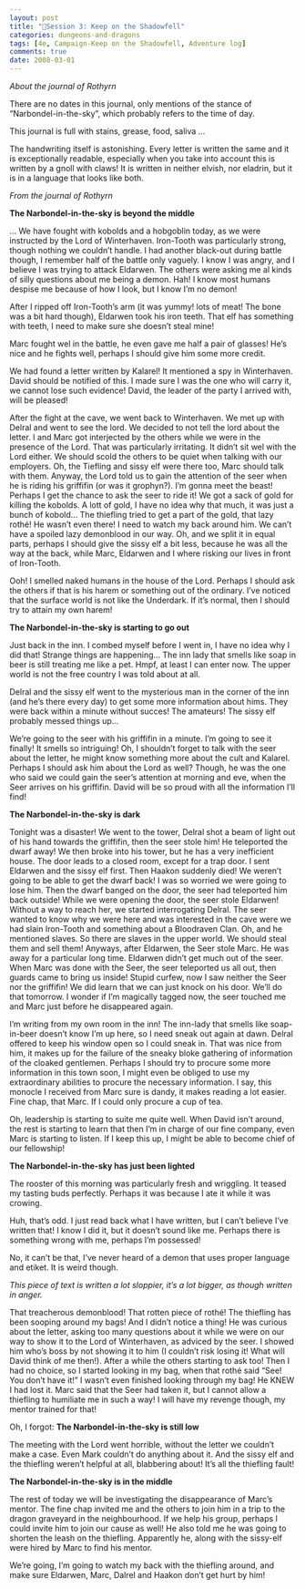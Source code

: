 ```yaml
---
layout: post
title: "🐲Session 3: Keep on the Shadowfell"
categories: dungeons-and-dragons
tags: [4e, Campaign-Keep on the Shadowfell, Adventure log]
comments: true
date: 2008-03-01
---
```


*About the journal of Rothyrn*

There are no dates in this journal, only mentions of the stance of “Narbondel-in-the-sky”, which probably refers to the time of day.

This journal is full with stains, grease, food, saliva …

The handwriting itself is astonishing. Every letter is written the same and it is exceptionally readable, especially when you take into account this is written by a gnoll with claws!
It is written in neither elvish, nor eladrin, but it is in a language that looks like both.

*From the journal of Rothyrn*

**The Narbondel-in-the-sky is beyond the middle**

… We have fought with kobolds and a hobgoblin today, as we were instructed by the Lord of Winterhaven. Iron-Tooth was particularly strong, though nothing we couldn’t handle. I had another black-out during battle though, I remember half of the battle only vaguely. I know I was angry, and I believe I was trying to attack Eldarwen. The others were asking me al kinds of silly questions about me being a demon. Hah! I know most humans despise me because of how I look, but I know I’m no demon!

After I ripped off Iron-Tooth’s arm (it was yummy! lots of meat! The bone was a bit hard though), Eldarwen took his iron teeth. That elf has something with teeth, I need to make sure she doesn’t steal mine!

Marc fought wel in the battle, he even gave me half a pair of glasses! He’s nice and he fights well, perhaps I should give him some more credit.

We had found a letter written by Kalarel! It mentioned a spy in Winterhaven. David should be notified of this. I made sure I was the one who will carry it, we cannot lose such evidence! David, the leader of the party I arrived with, will be pleased!

After the fight at the cave, we went back to Winterhaven. We met up with Delral and went to see the lord. We decided to not tell the lord about the letter. I and Marc got interjected by the others while we were in the presence of the Lord. That was particularly irritating. It didn’t sit wel with the Lord either. We should scold the others to be quiet when talking with our employers. Oh, the Tiefling and sissy elf were there too, Marc should talk with them. Anyway, the Lord told us to gain the attention of the seer when he is riding his griffifin (or was it grophyn?). I’m gonna meet the beast! Perhaps I get the chance to ask the seer to ride it! We got a sack of gold for killing the kobolds. A lott of gold, I have no idea why that much, it was just a bunch of kobold… The thiefling tried to get a part of the gold, that lazy rothé! He wasn’t even there! I need to watch my back around him. We can’t have a spoiled lazy demonblood in our way. Oh, and we split it in equal parts, perhaps I should give the sissy elf a bit less, because he was all the way at the back, while Marc, Eldarwen and I where risking our lives in front of Iron-Tooth.

Ooh! I smelled naked humans in the house of the Lord. Perhaps I should ask the others if that is his harem or something out of the ordinary. I’ve noticed that the surface world is not like the Underdark. If it’s normal, then I should try to attain my own harem!


**The Narbondel-in-the-sky is starting to go out**

Just back in the inn. I combed myself before I went in, I have no idea why I did that! Strange things are happening… The inn lady  that smells like soap in beer is still treating me like a pet. Hmpf, at least I can enter now. The upper world is not the free country I was told about at all.

Delral and the sissy elf went to the mysterious man in the corner of the inn (and he’s there every day) to get some more information about hims. They were back within a minute without succes! The amateurs! The sissy elf probably messed things up…

We’re going to the seer with his griffifin in a minute. I’m going to see it finally! It smells so intriguing! Oh, I shouldn’t forget to talk with the seer about the letter, he might know something more about the cult and Kalarel. Perhaps I should ask him about the Lord as well? Though, he was the one who said we could gain the seer’s attention at morning and eve, when the Seer arrives on his griffifin. David will be so proud with all the information I’ll find!


**The Narbondel-in-the-sky is dark**

Tonight was a disaster! We went to the tower, Delral shot a beam of light out of his hand towards the griffifin, then the seer stole him! He teleported the dwarf away!  We then broke into his tower, but he has a very inefficient house. The door leads to a closed room, except for a trap door. I sent Eldarwen and the sissy elf first. Then Haakon suddenly died! We weren’t going to be able to get the dwarf back! I was so worried we were going to lose him. Then the dwarf banged on the door, the seer had teleported him back outside! While we were opening the door, the seer stole Eldarwen! Without a way to reach her, we started interrogating Delral. The seer wanted to know why we were here and was interested in the cave were we had slain Iron-Tooth and something about a Bloodraven Clan. Oh, and he mentioned slaves. So there are slaves in the upper world. We should steal them and sell them! Anyways, after Eldarwen, the Seer stole Marc. He was away for a particular long time. Eldarwen didn’t get much out of the seer. When Marc was done with the Seer, the seer teleported us all out, then guards came to bring us inside! Stupid curfew, now I saw neither the Seer nor the griffifin! We did learn that we can just knock on his door. We’ll do that tomorrow. I wonder if I’m magically tagged now, the seer touched me and Marc just before he disappeared again.

I’m writing from my own room in the inn! The inn-lady that smells like soap-in-beer doesn’t know I’m up here, so I need sneak out again at dawn. Delral offered to keep his window open so I could sneak in. That was nice from him, it makes up for the failure of the sneaky bloke gathering of information of the cloaked gentlemen. Perhaps I should try to procure some more information in this town soon, I might even be obliged to use my extraordinary abilities to procure the necessary information. I say, this monocle I received from Marc sure is dandy, it makes reading a lot easier. Fine chap, that Marc. If I could only procure a cup of tea.

Oh, leadership is starting to suite me quite well. When David isn’t around, the rest is starting to learn that then I’m in charge of our fine company, even Marc is starting to listen. If I keep this up, I might be able to become chief of our fellowship!


**The Narbondel-in-the-sky has just been lighted**

The rooster of this morning was particularly fresh and wriggling. It teased my tasting buds perfectly. Perhaps it was because I ate it while it was crowing.

Huh, that’s odd. I just read back what I have written, but I can’t believe I’ve written that! I know I did it, but it doesn’t sound like me. Perhaps there is something wrong with me, perhaps I’m possessed!

No, it can’t be that, I’ve never heard of a demon that uses proper language and etiket. It is weird though.

*This piece of text is written a lot sloppier, it’s a lot bigger, as though written in anger.*

That treacherous demonblood! That rotten piece of rothé! The thiefling has been sooping around my bags! And I didn’t notice a thing! He was curious about the letter, asking too many questions about it while we were on our way to show it to the Lord of Winterhaven, as adviced by the seer. I showed him who’s boss by not showing it to him (I couldn’t risk losing it! What will David think of me then!). After a while the others starting to ask too! Then I had no choice, so I started looking in my bag, when that rothé said “See! You don’t have it!” I wasn’t even finished looking through my bag! He KNEW I had lost it. Marc said that the Seer had taken it, but I cannot allow a thiefling to humiliate me in such a way! I will have my revenge though, my mentor trained for that!

Oh, I forgot: **The Narbondel-in-the-sky is still low**

The meeting with the Lord went horrible, without the letter we couldn’t make a case. Even Mark couldn’t do anything about it. And the sissy elf and the thiefling weren’t helpful at all, blabbering about! It’s all the thiefling fault!


**The Narbondel-in-the-sky is in the middle**

The rest of today we will be investigating the disappearance of Marc’s mentor. The fine chap invited me and the others to join him in a trip to the dragon graveyard in the neighbourhood. If we help his group, perhaps I could invite him to join our cause as well! He also told me he was going to shorten the leash on the thiefling. Apparently he, along with the sissy-elf were hired by Marc to find his mentor.

We’re going, I’m going to watch my back with the thiefling around, and make sure Eldarwen, Marc, Dalrel and Haakon don’t get hurt by him!
